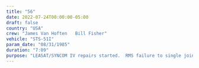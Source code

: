 ```yaml
---
title: "56"
date: 2022-07-24T00:00:00-05:00
draft: false
country: "USA"
crew: "James Van Hoften   Bill Fisher"
vehicle: "STS-51I"
param_date: "08/31/1985"
duration: "7:09"
purpose: "LEASAT/SYNCOM IV repairs started.  RMS failure to single joint mode forced second EVA.  Lost power tool overboard."
---
```

